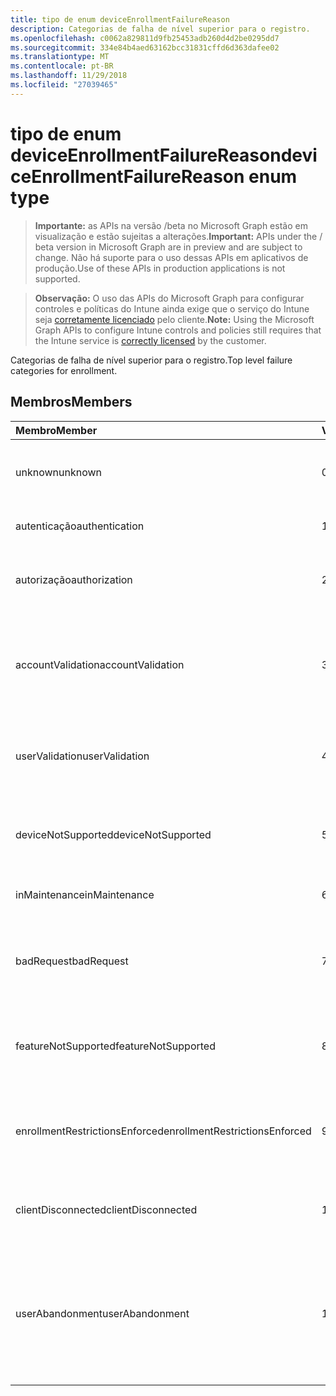 ```yaml
---
title: tipo de enum deviceEnrollmentFailureReason
description: Categorias de falha de nível superior para o registro.
ms.openlocfilehash: c0062a829811d9fb25453adb260d4d2be0295dd7
ms.sourcegitcommit: 334e84b4aed63162bcc31831cffd6d363dafee02
ms.translationtype: MT
ms.contentlocale: pt-BR
ms.lasthandoff: 11/29/2018
ms.locfileid: "27039465"
---
```

# <a name="deviceenrollmentfailurereason-enum-type"></a><span data-ttu-id="3f817-103">tipo de enum deviceEnrollmentFailureReason</span><span class="sxs-lookup"><span data-stu-id="3f817-103">deviceEnrollmentFailureReason enum type</span></span>

> <span data-ttu-id="3f817-104">**Importante:** as APIs na versão /beta no Microsoft Graph estão em visualização e estão sujeitas a alterações.</span><span class="sxs-lookup"><span data-stu-id="3f817-104">**Important:** APIs under the / beta version in Microsoft Graph are in preview and are subject to change.</span></span> <span data-ttu-id="3f817-105">Não há suporte para o uso dessas APIs em aplicativos de produção.</span><span class="sxs-lookup"><span data-stu-id="3f817-105">Use of these APIs in production applications is not supported.</span></span>

> <span data-ttu-id="3f817-106">**Observação:** O uso das APIs do Microsoft Graph para configurar controles e políticas do Intune ainda exige que o serviço do Intune seja [corretamente licenciado](https://go.microsoft.com/fwlink/?linkid=839381) pelo cliente.</span><span class="sxs-lookup"><span data-stu-id="3f817-106">**Note:** Using the Microsoft Graph APIs to configure Intune controls and policies still requires that the Intune service is [correctly licensed](https://go.microsoft.com/fwlink/?linkid=839381) by the customer.</span></span>

<span data-ttu-id="3f817-107">Categorias de falha de nível superior para o registro.</span><span class="sxs-lookup"><span data-stu-id="3f817-107">Top level failure categories for enrollment.</span></span>
## <a name="members"></a><span data-ttu-id="3f817-108">Membros</span><span class="sxs-lookup"><span data-stu-id="3f817-108">Members</span></span>
|<span data-ttu-id="3f817-109">Membro</span><span class="sxs-lookup"><span data-stu-id="3f817-109">Member</span></span>|<span data-ttu-id="3f817-110">Valor</span><span class="sxs-lookup"><span data-stu-id="3f817-110">Value</span></span>|<span data-ttu-id="3f817-111">Descrição</span><span class="sxs-lookup"><span data-stu-id="3f817-111">Description</span></span>|
|:---|:---|:---|
|<span data-ttu-id="3f817-112">unknown</span><span class="sxs-lookup"><span data-stu-id="3f817-112">unknown</span></span>|<span data-ttu-id="3f817-113">0</span><span class="sxs-lookup"><span data-stu-id="3f817-113">0</span></span>|<span data-ttu-id="3f817-114">Valor padrão, o motivo da falha é desconhecido.</span><span class="sxs-lookup"><span data-stu-id="3f817-114">Default value, failure reason is unknown.</span></span>|
|<span data-ttu-id="3f817-115">autenticação</span><span class="sxs-lookup"><span data-stu-id="3f817-115">authentication</span></span>|<span data-ttu-id="3f817-116">1</span><span class="sxs-lookup"><span data-stu-id="3f817-116">1</span></span>|<span data-ttu-id="3f817-117">Falha na autenticação</span><span class="sxs-lookup"><span data-stu-id="3f817-117">Authentication failed</span></span>|
|<span data-ttu-id="3f817-118">autorização</span><span class="sxs-lookup"><span data-stu-id="3f817-118">authorization</span></span>|<span data-ttu-id="3f817-119">2</span><span class="sxs-lookup"><span data-stu-id="3f817-119">2</span></span>|<span data-ttu-id="3f817-120">Chamada foi autenticada, mas não autorizada a registrar.</span><span class="sxs-lookup"><span data-stu-id="3f817-120">Call was authenticated, but not authorized to enroll.</span></span>|
|<span data-ttu-id="3f817-121">accountValidation</span><span class="sxs-lookup"><span data-stu-id="3f817-121">accountValidation</span></span>|<span data-ttu-id="3f817-122">3</span><span class="sxs-lookup"><span data-stu-id="3f817-122">3</span></span>|<span data-ttu-id="3f817-123">Falha ao validar a conta para o registro.</span><span class="sxs-lookup"><span data-stu-id="3f817-123">Failed to validate the account for enrollment.</span></span> <span data-ttu-id="3f817-124">(Conta bloqueada, o registro não habilitado)</span><span class="sxs-lookup"><span data-stu-id="3f817-124">(Account blocked, enrollment not enabled)</span></span>|
|<span data-ttu-id="3f817-125">userValidation</span><span class="sxs-lookup"><span data-stu-id="3f817-125">userValidation</span></span>|<span data-ttu-id="3f817-126">4</span><span class="sxs-lookup"><span data-stu-id="3f817-126">4</span></span>|<span data-ttu-id="3f817-127">Usuário não pôde ser validado.</span><span class="sxs-lookup"><span data-stu-id="3f817-127">User could not be validated.</span></span> <span data-ttu-id="3f817-128">(Usuário não existe, licença falta)</span><span class="sxs-lookup"><span data-stu-id="3f817-128">(User does not exist, missing license)</span></span>|
|<span data-ttu-id="3f817-129">deviceNotSupported</span><span class="sxs-lookup"><span data-stu-id="3f817-129">deviceNotSupported</span></span>|<span data-ttu-id="3f817-130">5</span><span class="sxs-lookup"><span data-stu-id="3f817-130">5</span></span>|<span data-ttu-id="3f817-131">Não há suporte para o dispositivo para gerenciamento de dispositivos móveis.</span><span class="sxs-lookup"><span data-stu-id="3f817-131">Device is not supported for mobile device management.</span></span>|
|<span data-ttu-id="3f817-132">inMaintenance</span><span class="sxs-lookup"><span data-stu-id="3f817-132">inMaintenance</span></span>|<span data-ttu-id="3f817-133">6</span><span class="sxs-lookup"><span data-stu-id="3f817-133">6</span></span>|<span data-ttu-id="3f817-134">Conta está na manutenção.</span><span class="sxs-lookup"><span data-stu-id="3f817-134">Account is in maintenance.</span></span>|
|<span data-ttu-id="3f817-135">badRequest</span><span class="sxs-lookup"><span data-stu-id="3f817-135">badRequest</span></span>|<span data-ttu-id="3f817-136">7</span><span class="sxs-lookup"><span data-stu-id="3f817-136">7</span></span>|<span data-ttu-id="3f817-137">Cliente enviou uma solicitação que não seja compreendidos/suportados pelo serviço.</span><span class="sxs-lookup"><span data-stu-id="3f817-137">Client sent a request that is not understood/supported by the service.</span></span>|
|<span data-ttu-id="3f817-138">featureNotSupported</span><span class="sxs-lookup"><span data-stu-id="3f817-138">featureNotSupported</span></span>|<span data-ttu-id="3f817-139">8</span><span class="sxs-lookup"><span data-stu-id="3f817-139">8</span></span>|<span data-ttu-id="3f817-140">Os recursos usados por esta inscrição não são suportados para essa conta.</span><span class="sxs-lookup"><span data-stu-id="3f817-140">Feature(s) used by this enrollment are not supported for this account.</span></span>|
|<span data-ttu-id="3f817-141">enrollmentRestrictionsEnforced</span><span class="sxs-lookup"><span data-stu-id="3f817-141">enrollmentRestrictionsEnforced</span></span>|<span data-ttu-id="3f817-142">9</span><span class="sxs-lookup"><span data-stu-id="3f817-142">9</span></span>|<span data-ttu-id="3f817-143">Restrições de registro configuradas pelo administrador bloqueado este registro.</span><span class="sxs-lookup"><span data-stu-id="3f817-143">Enrollment restrictions configured by admin blocked this enrollment.</span></span>|
|<span data-ttu-id="3f817-144">clientDisconnected</span><span class="sxs-lookup"><span data-stu-id="3f817-144">clientDisconnected</span></span>|<span data-ttu-id="3f817-145">10</span><span class="sxs-lookup"><span data-stu-id="3f817-145">10</span></span>|<span data-ttu-id="3f817-146">Cliente esgotado ou inscrição foi anulada pelo usuário final.</span><span class="sxs-lookup"><span data-stu-id="3f817-146">Client timed out or enrollment was aborted by enduser.</span></span>|
|<span data-ttu-id="3f817-147">userAbandonment</span><span class="sxs-lookup"><span data-stu-id="3f817-147">userAbandonment</span></span>|<span data-ttu-id="3f817-148">11</span><span class="sxs-lookup"><span data-stu-id="3f817-148">11</span></span>|<span data-ttu-id="3f817-149">O registro foi abandonado pelo usuário final.</span><span class="sxs-lookup"><span data-stu-id="3f817-149">Enrollment was abandoned by enduser.</span></span> <span data-ttu-id="3f817-150">(Usuário final inclusão de Introdução, mas não conseguiu concluí-la no modo oportuno)</span><span class="sxs-lookup"><span data-stu-id="3f817-150">(Enduser started onboarding but failed to complete it in timely manner)</span></span>|





